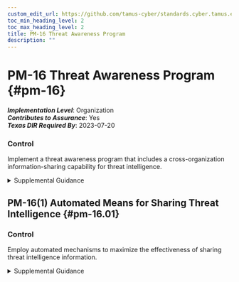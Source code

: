 ```yaml
---
custom_edit_url: https://github.com/tamus-cyber/standards.cyber.tamus.edu/tree/main/static/content/tamus.edu/TAMUS_profile.xml
toc_min_heading_level: 2
toc_max_heading_level: 2
title: PM-16 Threat Awareness Program
description: ""
---
```


# PM-16 Threat Awareness Program {#pm-16}

_**Implementation Level**_: Organization\
_**Contributes to Assurance**_: Yes\
_**Texas DIR Required By**_: 2023-07-20

### Control

Implement a threat awareness program that includes a cross-organization information-sharing capability for threat intelligence.

<details>
  <summary>Supplemental Guidance</summary>

Implement a threat awareness program that includes a cross-organization information-sharing capability for threat intelligence.

</details>

## PM-16(1) Automated Means for Sharing Threat Intelligence {#pm-16.01}

### Control

Employ automated mechanisms to maximize the effectiveness of sharing threat intelligence information.

<details>
  <summary>Supplemental Guidance</summary>

Employ automated mechanisms to maximize the effectiveness of sharing threat intelligence information.

</details>

